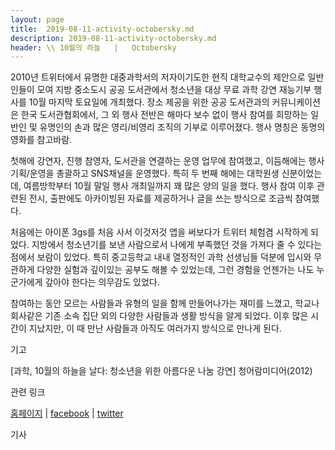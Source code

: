 ```yaml
---
layout: page
title:  2019-08-11-activity-octobersky.md
description: 2019-08-11-activity-octobersky.md
header: \\ 10월의 하늘   |   Octobersky
---
```


2010년 트위터에서 유명한 대중과학서의 저자이기도한 현직 대학교수의 제안으로 일반인들이 모여 지방 중소도시 공공 도서관에서 청소년을 대상 무료 과학 강연 재능기부 행사를 10월 마지막 토요일에 개최했다. 장소 제공을 위한 공공 도서관과의 커뮤니케이션은 한국 도서관협회에서, 그 외 행사 전반은 해마다 보수 없이 행사 참여를 희망하는 일반인 및 유명인의 손과 많은 영리/비영리 조직의 기부로 이루어졌다. 행사 명칭은 동명의 영화를 참고바람.


첫해에 강연자, 진행 참영자, 도서관을 연결하는 운영 업무에 참여했고, 이듬해에는 행사 기획/운영을 총괄하고 SNS채널을 운영했다. 
특히 두 번째 해에는 대학원생 신분이었는데, 여름방학부터 10월 말일 행사 개최일까지 꽤 많은 양의 일을 했다. 행사 참여 이후 관련된 전시, 출판에도 아카이빙된 자료를 제공하거나 글을 쓰는 방식으로 조금씩 참여했다. 


처음에는 아이폰 3gs를 처음 사서 이것저것 앱을 써보다가 트위터 체험겸 시작하게 되었다. 지방에서 청소년기를 보낸 사람으로서 나에게 부족했던 것을 가져다 줄 수 있다는 점에서 보람이 있었다. 특히 중고등학교 내내 열정적인 과학 선생님들 덕분에 입시와 무관하게 다양한 실험과 깊이있는 공부도 해볼 수 있었는데, 그런 경험을 언젠가는 나도 누군가에게 갚아야 한다는 의무감도 있었다.


참여하는 동안 모르는 사람들과 유형의 일을 함께 만들어나가는 재미를 느꼈고, 학교나 회사같은 기존 소속 집단 외의 다양한 사람들과 생활 방식을 알게 되었다. 이후 많은 시간이 지났지만, 이 때 만난 사람들과 아직도 여러가지 방식으로 만나게 된다. 



기고

[과학, 10월의 하늘을 날다: 청소년을 위한 아름다운 나눔 강연] 청어람미디어(2012)



관련 링크

[홈페이지]() \|  [facebook]() \|  [twitter]()



기사
